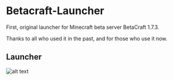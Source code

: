 # Betacraft-Launcher

First, original launcher for Minecraft beta server BetaCraft 1.7.3.

Thanks to all who used it in the past, and for those who use it now.

## Launcher
![alt text](https://github.com/KazuOfficial/BetaCraft-Launcher/blob/master/Launcher.png)

